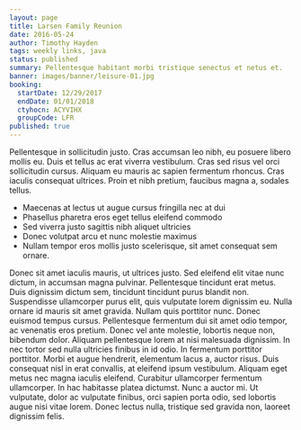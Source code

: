 ```yaml
---
layout: page
title: Larsen Family Reunion
date: 2016-05-24
author: Timothy Hayden
tags: weekly links, java
status: published
summary: Pellentesque habitant morbi tristique senectus et netus et.
banner: images/banner/leisure-01.jpg
booking:
  startDate: 12/29/2017
  endDate: 01/01/2018
  ctyhocn: ACYVIHX
  groupCode: LFR
published: true
---
```

Pellentesque in sollicitudin justo. Cras accumsan leo nibh, eu posuere libero mollis eu. Duis et tellus ac erat viverra vestibulum. Cras sed risus vel orci sollicitudin cursus. Aliquam eu mauris ac sapien fermentum rhoncus. Cras iaculis consequat ultrices. Proin et nibh pretium, faucibus magna a, sodales tellus.

* Maecenas at lectus ut augue cursus fringilla nec at dui
* Phasellus pharetra eros eget tellus eleifend commodo
* Sed viverra justo sagittis nibh aliquet ultricies
* Donec volutpat arcu et nunc molestie maximus
* Nullam tempor eros mollis justo scelerisque, sit amet consequat sem ornare.

Donec sit amet iaculis mauris, ut ultrices justo. Sed eleifend elit vitae nunc dictum, in accumsan magna pulvinar. Pellentesque tincidunt erat metus. Duis dignissim dictum sem, tincidunt tincidunt purus blandit non. Suspendisse ullamcorper purus elit, quis vulputate lorem dignissim eu. Nulla ornare id mauris sit amet gravida. Nullam quis porttitor nunc. Donec euismod tempus cursus. Pellentesque fermentum dui sit amet odio tempor, ac venenatis eros pretium. Donec vel ante molestie, lobortis neque non, bibendum dolor. Aliquam pellentesque lorem at nisi malesuada dignissim. In nec tortor sed nulla ultricies finibus in id odio. In fermentum porttitor porttitor.
Morbi et augue hendrerit, elementum lacus a, auctor risus. Duis consequat nisl in erat convallis, at eleifend ipsum vestibulum. Aliquam eget metus nec magna iaculis eleifend. Curabitur ullamcorper fermentum ullamcorper. In hac habitasse platea dictumst. Nunc a auctor mi. Ut vulputate, dolor ac vulputate finibus, orci sapien porta odio, sed lobortis augue nisi vitae lorem. Donec lectus nulla, tristique sed gravida non, laoreet dignissim felis.
